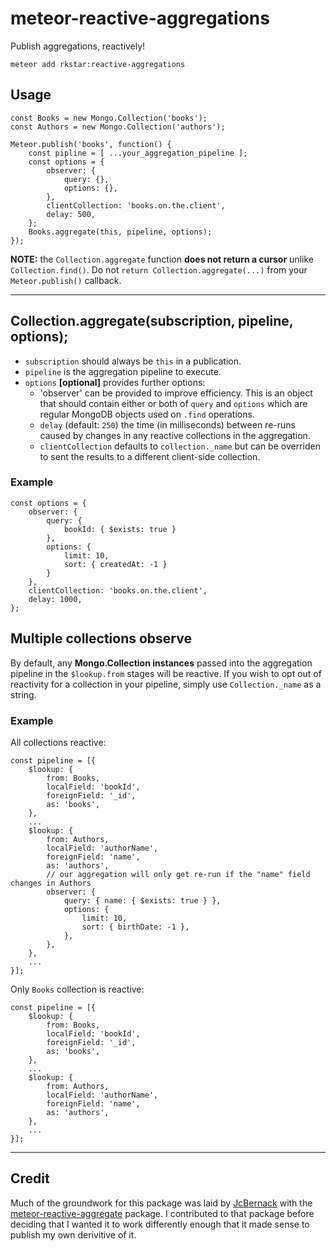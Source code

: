 # meteor-reactive-aggregations

Publish aggregations, reactively!

    meteor add rkstar:reactive-aggregations

## Usage
```
const Books = new Mongo.Collection('books');
const Authors = new Mongo.Collection('authors');

Meteor.publish('books', function() {
    const pipline = [ ...your_aggregation_pipeline ];
    const options = {
        observer: {
            query: {},
            options: {},
        },
        clientCollection: 'books.on.the.client',
        delay: 500,
    };
    Books.aggregate(this, pipeline, options);
});
```
**NOTE:** the `Collection.aggregate` function **does not return a cursor** unlike `Collection.find()`. Do not `return Collection.aggregate(...)` from your `Meteor.publish()` callback.

-----

## Collection.aggregate(subscription, pipeline, options);

- `subscription` should always be `this` in a publication.
- `pipeline` is the aggregation pipeline to execute.
- `options` **[optional]** provides further options:
  - 'observer' can be provided to improve efficiency. This is an object that should contain either or both of `query` and `options` which are regular MongoDB objects used on `.find` operations.
  - `delay` (default: `250`) the time (in milliseconds) between re-runs caused by changes in any reactive collections in the aggregation.
  - `clientCollection` defaults to `collection._name` but can be overriden to sent the results to a different client-side collection.

### Example
  ```
  const options = {
      observer: {
          query: {
              bookId: { $exists: true }
          },
          options: {
              limit: 10,
              sort: { createdAt: -1 }
          }
      },
      clientCollection: 'books.on.the.client',
      delay: 1000,
  };
  ```


## Multiple collections observe
By default, any **Mongo.Collection instances** passed into the aggregation pipeline in the `$lookup.from` stages will be reactive. If you wish to opt out of reactivity for a collection in your pipeline, simply use `Collection._name` as a string.

### Example
All collections reactive:
```
const pipeline = [{
    $lookup: {
        from: Books,
        localField: 'bookId',
        foreignField: '_id',
        as: 'books',
    },
    ...
    $lookup: {
        from: Authors,
        localField: 'authorName',
        foreignField: 'name',
        as: 'authors',
        // our aggregation will only get re-run if the "name" field changes in Authors
        observer: {
            query: { name: { $exists: true } },
            options: {
                limit: 10,
                sort: { birthDate: -1 },
            },
        },
    },
    ...
}];
```

Only `Books` collection is reactive:
```
const pipeline = [{
    $lookup: {
        from: Books,
        localField: 'bookId',
        foreignField: '_id',
        as: 'books',
    },
    ...
    $lookup: {
        from: Authors,
        localField: 'authorName',
        foreignField: 'name',
        as: 'authors',
    },
    ...
}];
```

-----

## Credit
Much of the groundwork for this package was laid by [JcBernack](https://github.com/JcBernack) with the [meteor-reactive-aggregate](https://github.com/JcBernack/meteor-reactive-aggregate) package. I contributed to that package before deciding that I wanted it to work differently enough that it made sense to publish my own derivitive of it.
